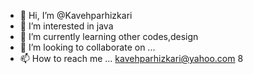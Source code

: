 - 👋 Hi, I’m @Kavehparhizkari
- 👀 I’m interested in java
- 🌱 I’m currently learning other codes,design 
- 💞️ I’m looking to collaborate on ...
- 📫 How to reach me ... kavehparhizkari@yahoo.com 8


<!---
Kavehparhizkari/Kavehparhizkari is a ✨ special ✨ repository because its `README.md` (this file) appears on your GitHub profile.
You can click the Preview link to take a look at your changes.
--->
